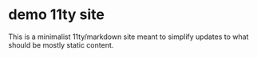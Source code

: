 # demo 11ty site

This is a minimalist 11ty/markdown site meant to simplify updates to what should be mostly static content.
